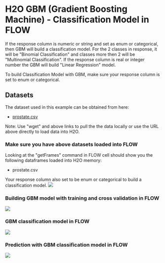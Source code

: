 # H2O GBM (Gradient Boosting Machine) - Classification Model in FLOW #

If the response column is numeric or string and set as enum or categorical, then GBM will build a classification model. For the 2 classes in response, it will be "Binomial Classification" and classes more then 2 will be "Multinomial Classification". If the response column is real or integer number the GBM will build "Linear Regression" model.

To build Classification Model with GBM, make sure your response column is set to enum or categorical.

## Datasets ##
The dataset used in this example can be obtained from here:
 - [prostate.csv](https://raw.githubusercontent.com/Avkash/mldl/master/data/prostate.csv)

Note: Use "wget" and above links to pull the the data locally or use the URL above directly to load data into H2O.

### Make sure you have above datasets loaded into FLOW ###
Looking at the "getFrames" command in FLOW cell should show you the following dataframes loaded into H2O memory:
 - prostate.csv

Your response column also set to be enum or categorical to build a classification model. 
![](https://github.com/Avkash/mldl/blob/master/images/flow_prostate_enum.png?raw=true)

### Building GBM model with training and cross validation in FLOW ###
![](https://github.com/Avkash/mldl/blob/master/images/flow_gbm_classification.png?raw=true)

### GBM classification model in FLOW ###
![](https://github.com/Avkash/mldl/blob/master/images/flow_gbm_bin_info.png?raw=true)

### Prediction with GBM classification model in FLOW ###
![](https://github.com/Avkash/mldl/blob/master/images/flow_gbm_prostate_pred.png?raw=true)
